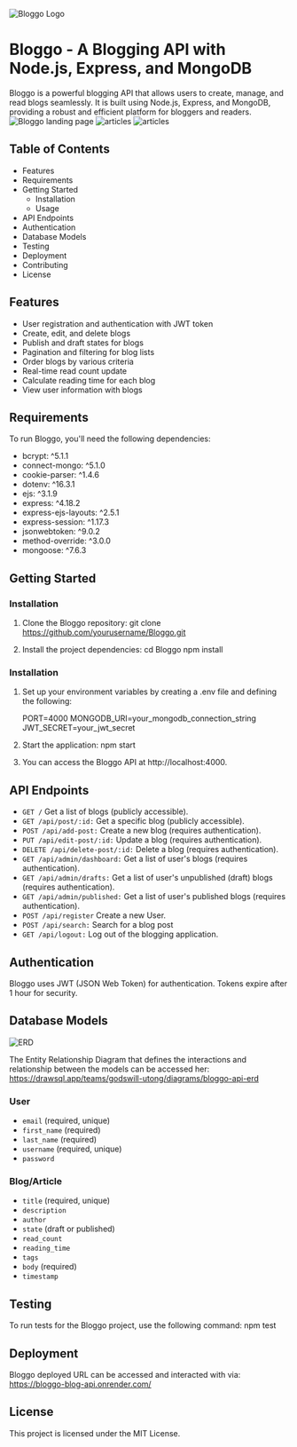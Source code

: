 ![Bloggo Logo](https://github.com/G-V-Utong/Bloggo-Blog-API/blob/main/public/images/bloggo_logo.PNG)
# Bloggo - A Blogging API with Node.js, Express, and MongoDB

Bloggo is a powerful blogging API that allows users to create, manage, and read blogs seamlessly. It is built using Node.js, Express, and MongoDB, providing a robust and efficient platform for bloggers and readers.
![Bloggo landing page](https://github.com/G-V-Utong/Bloggo-Blog-API/blob/main/public/images/Bloggo%20landing%20page.PNG)
![articles](https://github.com/G-V-Utong/Bloggo-Blog-API/blob/main/public/images/Articles.PNG)
![articles](https://github.com/G-V-Utong/Bloggo-Blog-API/blob/main/public/images/Bloggo%20Landing%20page-responsive.PNG)

## Table of Contents

- Features
- Requirements
- Getting Started
    - Installation
    - Usage
- API Endpoints
- Authentication
- Database Models
- Testing
- Deployment
- Contributing
- License

## Features

- User registration and authentication with JWT token
- Create, edit, and delete blogs
- Publish and draft states for blogs
- Pagination and filtering for blog lists
- Order blogs by various criteria
- Real-time read count update
- Calculate reading time for each blog
- View user information with blogs

## Requirements
To run Bloggo, you'll need the following dependencies:

- bcrypt: ^5.1.1
- connect-mongo: ^5.1.0
- cookie-parser: ^1.4.6
- dotenv: ^16.3.1
- ejs: ^3.1.9
- express: ^4.18.2
- express-ejs-layouts: ^2.5.1
- express-session: ^1.17.3
- jsonwebtoken: ^9.0.2
- method-override: ^3.0.0
- mongoose: ^7.6.3

## Getting Started
### Installation

1. Clone the Bloggo repository:
    git clone https://github.com/yourusername/Bloggo.git

2. Install the project dependencies:
    cd Bloggo
    npm install

### Installation

1. Set up your environment variables by creating a .env file and defining the following:

    PORT=4000
    MONGODB_URI=your_mongodb_connection_string
    JWT_SECRET=your_jwt_secret

2. Start the application:
    npm start

3. You can access the Bloggo API at http://localhost:4000.

## API Endpoints

- `GET /` Get a list of blogs (publicly accessible).
- `GET /api/post/:id:` Get a specific blog (publicly accessible).
- `POST /api/add-post:` Create a new blog (requires authentication).
- `PUT /api/edit-post/:id:` Update a blog (requires authentication).
- `DELETE /api/delete-post/:id:` Delete a blog (requires authentication).
- `GET /api/admin/dashboard:` Get a list of user's blogs (requires authentication).
- `GET /api/admin/drafts:` Get a list of user's unpublished (draft) blogs (requires authentication).
- `GET /api/admin/published:` Get a list of user's published blogs (requires authentication).
- `POST /api/register` Create a new User.
- `POST /api/search:` Search for a blog post
- `GET /api/logout:` Log out of the blogging application.

## Authentication
Bloggo uses JWT (JSON Web Token) for authentication. Tokens expire after 1 hour for security.

## Database Models
![ERD](https://github.com/G-V-Utong/Bloggo-Blog-API/blob/main/public/images/ERD.PNG)

The Entity Relationship Diagram that defines the interactions and relationship between the models can be accessed her:
https://drawsql.app/teams/godswill-utong/diagrams/bloggo-api-erd
### User

- `email` (required, unique)
- `first_name` (required)
- `last_name` (required)
- `username` (required, unique)
- `password`

### Blog/Article

- `title` (required, unique)
- `description`
- `author`
- `state` (draft or published)
- `read_count`
- `reading_time`
- `tags`
- `body` (required)
- `timestamp`

## Testing
To run tests for the Bloggo project, use the following command:
    npm test
## Deployment
Bloggo deployed URL can be accessed and interacted with via: https://bloggo-blog-api.onrender.com/
## License
This project is licensed under the MIT License.
